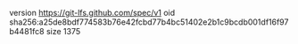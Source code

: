 version https://git-lfs.github.com/spec/v1
oid sha256:a25de8bdf774583b76e42fcbd77b4bc51402e2b1c9bcdb001df16f97b4481fc8
size 1375
